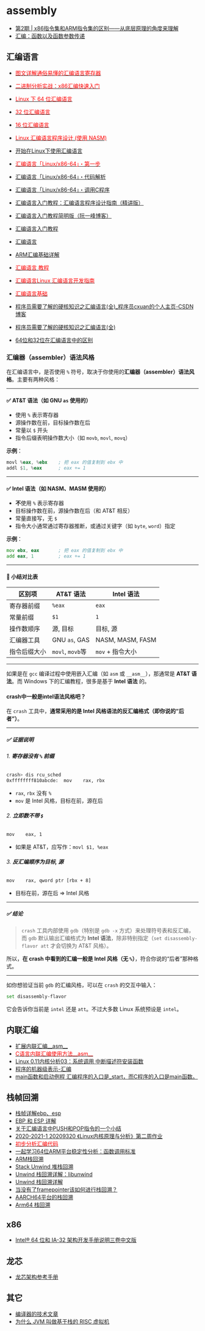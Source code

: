 # assembly

- [第2期 | x86指令集和ARM指令集的区别——从底层原理的角度来理解](https://mp.weixin.qq.com/s/qqjvXXKG-3TtUFeccQ7ZGQ)
- [汇编：函数以及函数参数传递](https://mp.weixin.qq.com/s/ntctTSDp9FigAbblK6LvgA)

## 汇编语言

- [<font color=Red>图文详解通俗易懂的汇编语言寄存器</font>](https://www.jb51.net/article/230062.htm)
- [<font color=Red>二进制分析实战：x86汇编快速入门</font>](https://www.toutiao.com/article/7039892076707807748/)

- [<font color=Red>Linux 下 64 位汇编语言</font>](https://blog.codekissyoung.com/%E7%AC%AC%E9%9B%B6%E5%B1%82/64%E4%BD%8DCPU%E6%B1%87%E7%BC%96%E8%AF%AD%E8%A8%80)
- [<font color=Red>32 位汇编语言</font>](https://blog.codekissyoung.com/%E7%AC%AC%E9%9B%B6%E5%B1%82/32%E4%BD%8DCPU%E6%B1%87%E7%BC%96%E8%AF%AD%E8%A8%80)
- [<font color=Red>16 位汇编语言</font>](https://blog.codekissyoung.com/%E7%AC%AC%E9%9B%B6%E5%B1%82/16%E4%BD%8DCPU%E6%B1%87%E7%BC%96%E8%AF%AD%E8%A8%80)

- [<font color=Red>Linux 汇编语言程序设计 (使用 NASM)</font>](https://www.dazhuanlan.com/alzheimers/topics/1114443)

- [开始在Linux下使用汇编语言](https://www.jianshu.com/p/1bae868660ae)
- [<font color=Red>汇编语言「Linux/x86-64」・第一步</font>](https://www.bxtkezhan.xyz/post/022-asmx64-first/)
- [汇编语言「Linux/x86-64」・代码解析](https://www.bxtkezhan.xyz/post/026-asmx64-explanation/)
- [汇编语言「Linux/x86-64」・调用C程序](https://www.bxtkezhan.xyz/post/049-asmx64-c/)

- [汇编语言入门教程：汇编语言程序设计指南（精讲版）](http://c.biancheng.net/asm/)
- [汇编语言入门教程简明版（阮一峰博客）](http://www.ruanyifeng.com/blog/2018/01/assembly-language-primer.html)
- [汇编语言入门教程](https://www.ruanyifeng.com/blog/2018/01/assembly-language-primer.html)
- [汇编语言](https://www.cnblogs.com/euler0525/p/16313494.html)

- [ARM汇编基础详解](https://blog.csdn.net/weixin_45309916/article/details/107837561)

- [<font color=Red>汇编语言 教程</font>](https://www.jc2182.com/assemblylanguage/assembly-language-jiaocheng.html)
- [<font color=Red>汇编语言Linux 汇编语言开发指南</font>](https://zhuanlan.zhihu.com/p/54853591)
- [<font color=Red>汇编语言基础</font>](https://github.com/fmw666/Assembly)
- [程序员需要了解的硬核知识之汇编语言(全)_程序员cxuan的个人主页-CSDN博客](https://blog.csdn.net/qq_36894974/article/details/103365258)
- [程序员需要了解的硬核知识之汇编语言(全)](https://www.cnblogs.com/cxuanBlog/p/11976084.html)

- [64位和32位在汇编语言中的区别](https://blog.csdn.net/qq_40148538/article/details/101355488)

### 汇编器（assembler）语法风格

在汇编语言中，是否使用 `%` 符号，取决于你使用的**汇编器（assembler）语法风格**。主要有两种风格：

---

#### ✅ AT\&T 语法（如 GNU `as` 使用的）

- 使用 `%` 表示寄存器
- 源操作数在前，目标操作数在后
- 常量以 `$` 开头
- 指令后缀表明操作数大小（如 `movb`, `movl`, `movq`）

**示例**：

```asm
movl %eax, %ebx    ; 把 eax 的值复制到 ebx 中
addl $1, %eax      ; eax += 1
```

---

#### ✅ Intel 语法（如 NASM、MASM 使用的）

- **不**使用 `%` 表示寄存器
- 目标操作数在前，源操作数在后（和 AT\&T 相反）
- 常量直接写，无 `$`
- 指令大小通常通过寄存器推断，或通过关键字（如 `byte`, `word`）指定

**示例**：

```asm
mov ebx, eax       ; 把 eax 的值复制到 ebx 中
add eax, 1         ; eax += 1
```

---

#### 🔁 小结对比表

| 区别项    | AT\&T 语法        | Intel 语法         |
| ------ | --------------- | ---------------- |
| 寄存器前缀  | `%eax`          | `eax`            |
| 常量前缀   | `$1`            | `1`              |
| 操作数顺序  | 源, 目标           | 目标, 源            |
| 汇编器工具  | GNU `as`, GAS   | NASM, MASM, FASM |
| 指令后缀大小 | `movl`, `movb`等 | `mov` + 指令大小     |

---

如果是在 `gcc` 编译过程中使用嵌入汇编（如 `asm` 或 `__asm__`），那通常是 **AT\&T 语法**。而 Windows 下的汇编教程，很多是基于 **Intel 语法** 的。

#### crash中一般是intel语法风格吧？

在 `crash` 工具中，**通常采用的是 Intel 风格语法的反汇编格式（即你说的“后者”）**。

---

##### ✅ 证据说明

###### 1. **寄存器没有 `%` 前缀**

```bash
crash> dis rcu_sched
0xffffffff810abcde:  mov    rax, rbx
```

- `rax`, `rbx` 没有 `%`
- `mov` 是 Intel 风格，目标在前，源在后

###### 2. **立即数不带 `$`**

```bash
mov    eax, 1
```

- 如果是 AT\&T，应写作：`movl $1, %eax`

###### 3. **反汇编顺序为目标, 源**

```bash
mov    rax, qword ptr [rbx + 8]
```

- 目标在前，源在后 ⇒ Intel 风格

---

##### ✅ 结论

> `crash` 工具内部使用 `gdb`（特别是 `gdb -x` 方式）来处理符号表和反汇编，而 `gdb` 默认输出汇编格式为 **Intel 语法**，除非特别指定（`set disassembly-flavor att` 才会切换为 AT\&T 风格）。

所以，**在 crash 中看到的汇编一般是 Intel 风格（无 `%`）**，符合你说的“后者”那种格式。

---

如你想验证当前 `gdb` 的汇编风格，可以在 `crash` 的交互中输入：

```bash
set disassembly-flavor
```

它会告诉你当前是 `intel` 还是 `att`。不过大多数 Linux 系统预设是 `intel`。

## 内联汇编

- [扩展内联汇编__asm__](https://blog.csdn.net/weixin_36209467/article/details/122113552)
- [<font color=Red>C语言内联汇编使用方法__asm__</font>](https://blog.csdn.net/qq_42931917/article/details/117779286)
- [Linux 0.11内核分析03：系统调用 中断描述符安装函数](https://blog.csdn.net/chenchengwudi/article/details/121089099#t5)
- [程序的机器级表示-汇编](https://pvcstillingradschool.github.io/miniWiki/programming/csapp/3_machine_level_programming.html)
- [main函数和启动例程 汇编程序的入口是_start，而C程序的入口是main函数。](https://www.cnblogs.com/xiaojianliu/articles/8733568.html)

## 栈帧回溯

- [栈帧详解ebp、esp](https://blog.csdn.net/qq_41658597/article/details/115603733)
- [EBP 和 ESP 详解](https://blog.csdn.net/qq_25814297/article/details/113475019)
- [关于汇编语言中PUSH和POP指令的一个小结](https://blog.csdn.net/qq_44288506/article/details/104767511)
- [2020-2021-1 20209320 《Linux内核原理与分析》第二周作业](https://www.cnblogs.com/dyyblog/p/13812922.html)
- [<font color=Red>初步分析汇编代码</font>](https://blog.csdn.net/assiduous_me/article/details/119488503)
- [一起学习64位ARM平台稳定性分析：函数调用标准](https://mp.weixin.qq.com/s/HRoddV3KuKlTl-3if5HN_w)
- [ARM栈回溯](https://mp.weixin.qq.com/s/I1I3Ee3b--hgnIoH_GCPjQ)
- [Stack Unwind 堆栈回溯](https://zhuanlan.zhihu.com/p/598210639)
- [Unwind 栈回溯详解：libunwind](https://blog.csdn.net/Rong_Toa/article/details/110846509)
- [Unwind 栈回溯详解](https://blog.csdn.net/pwl999/article/details/107569603)
- [当没有了framepointer该如何进行栈回溯？](https://zhuanlan.zhihu.com/p/665401236)
- [AARCH64平台的栈回溯](https://blog.csdn.net/lidan113lidan/article/details/121801335)
- [Arm64 栈回溯](https://mp.weixin.qq.com/s/lCu_-v0naIi6JpBqWzXcpA)

## x86

- [Intel® 64 位和 IA-32 架构开发手册说明三卷中文版](https://blog.csdn.net/weixin_43833642/article/details/108511881)

## 龙芯

- [龙芯架构参考手册](https://blog.csdn.net/weixin_43833642/article/details/108511881)

## 其它

- [编译器的技术文章](https://m.toutiao.com/article_series/7147341959684751880)
- [为什么 JVM 叫做基于栈的 RISC 虚拟机](https://mp.weixin.qq.com/s/E7XL4BVrJ99dG4RNo-olyQ)
